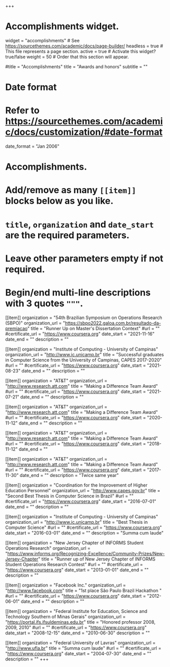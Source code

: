 +++
# Accomplishments widget.
widget = "accomplishments"  # See https://sourcethemes.com/academic/docs/page-builder/
headless = true  # This file represents a page section.
active = true  # Activate this widget? true/false
weight = 50  # Order that this section will appear.

#title = "Accomplish&shy;ments"
title = "Awards and honors"
subtitle = ""

# Date format
#   Refer to https://sourcethemes.com/academic/docs/customization/#date-format
date_format = "Jan 2006"

# Accomplishments.
#   Add/remove as many `[[item]]` blocks below as you like.
#   `title`, `organization` and `date_start` are the required parameters.
#   Leave other parameters empty if not required.
#   Begin/end multi-line descriptions with 3 quotes `"""`.

[[item]]
  organization = "54th Brazilian Symposium on Operations Research (SBPO)"
  organization_url = "https://sbpo2022.galoa.com.br/resultado-da-premiacao"
  title = "Runner Up on Master's Dissertation Context"
  #url = ""
  #certificate_url = "https://www.coursera.org"
  date_start = "2021-11-16"
  date_end = ""
  description = ""

[[item]]
  organization = "Institute of Computing - University of Campinas"
  organization_url = "http://www.ic.unicamp.br"
  title = "Successful graduates in Computer Science from the University of Campinas, CAPES 2017-2020"
  #url = ""
  #certificate_url = "https://www.coursera.org"
  date_start = "2021-08-23"
  date_end = ""
  description = ""

[[item]]
  organization = "AT&T"
  organization_url = "http://www.research.att.com"
  title = "Making a Difference Team Award"
  #url = ""
  #certificate_url = "https://www.coursera.org"
  date_start = "2021-07-21"
  date_end = ""
  description = ""

[[item]]
  organization = "AT&T"
  organization_url = "http://www.research.att.com"
  title = "Making a Difference Team Award"
  #url = ""
  #certificate_url = "https://www.coursera.org"
  date_start = "2020-11-12"
  date_end = ""
  description = ""

[[item]]
  organization = "AT&T"
  organization_url = "http://www.research.att.com"
  title = "Making a Difference Team Award"
  #url = ""
  #certificate_url = "https://www.coursera.org"
  date_start = "2018-11-12"
  date_end = ""

[[item]]
  organization = "AT&T"
  organization_url = "http://www.research.att.com"
  title = "Making a Difference Team Award"
  #url = ""
  #certificate_url = "https://www.coursera.org"
  date_start = "2017-11-30"
  date_end = ""
  description = "Twice same year"

[[item]]
  organization = "Coordination for the Improvement of Higher Education Personnel"
  organization_url = "http://www.capes.gov.br"
  title = "Second Best Thesis in Computer Science in Brazil"
  #url = ""
  #certificate_url = "https://www.coursera.org"
  date_start = "2016-07-01"
  date_end = ""
  description = ""

[[item]]
  organization = "Institute of Computing - University of Campinas"
  organization_url = "http://www.ic.unicamp.br"
  title = "Best Thesis in Computer Science"
  #url = ""
  #certificate_url = "https://www.coursera.org"
  date_start = "2016-03-01"
  date_end = ""
  description = "Summa cum laude"

[[item]]
  organization = "New Jersey Chapter of INFORMS Student Operations Research"
  organization_url = "https://www.informs.org/Recognizing-Excellence/Community-Prizes/New-Jersey-Chapter"
  title = "Runner up of New Jersey Chapter of INFORMS Student Operations Research Contest"
  #url = ""
  #certificate_url = "https://www.coursera.org"
  date_start = "2013-01-01"
  date_end = ""
  description = ""

[[item]]
  organization = "Facebook Inc."
  organization_url = "http://www.facebook.com"
  title = "1st place São Paulo Brazil Hackathon "
  #url = ""
  #certificate_url = "https://www.coursera.org"
  date_start = "2012-06-01"
  date_end = ""
  description = ""

[[item]]
  organization = "Federal Institute for Education, Science and Technology Southern of Minas Gerais"
  organization_url = "https://portal.ifs.ifsuldeminas.edu.br"
  title = "Honored professor 2008, 2009, 2010"
  #url = ""
  #certificate_url = "https://www.coursera.org"
  date_start = "2008-12-15"
  date_end = "2010-06-30"
  description = ""

[[item]]
  organization = "Federal University of Lavras"
  organization_url = "http://www.ufla.br"
  title = "Summa cum laude"
  #url = ""
  #certificate_url = "https://www.coursera.org"
  date_start = "2004-07-30"
  date_end = ""
  description = ""
+++
